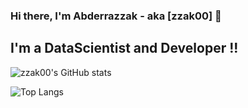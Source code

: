 ### Hi there, I'm Abderrazzak - aka [zzak00] 👋



## I'm a DataScientist and Developer !!


![zzak00's GitHub stats](https://github-readme-stats.vercel.app/api?username=zzak00&show_icons=true)

![Top Langs](https://github-readme-stats.vercel.app/api/top-langs/?username=zzak00)
